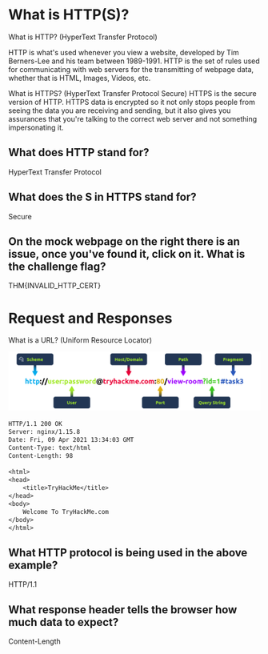 # What is HTTP(S)?

What is HTTP? (HyperText Transfer Protocol)

HTTP is what's used whenever you view a website, developed by Tim Berners-Lee and his team between 1989-1991. HTTP is the set of rules used for communicating with web servers for the transmitting of webpage data, whether that is HTML, Images, Videos, etc.

What is HTTPS? (HyperText Transfer Protocol Secure)
HTTPS is the secure version of HTTP. HTTPS data is encrypted so it not only stops people from seeing the data you are receiving and sending, but it also gives you assurances that you're talking to the correct web server and not something impersonating it.

## What does HTTP stand for?

HyperText Transfer Protocol

## What does the S in HTTPS stand for?

Secure

## On the mock webpage on the right there is an issue, once you've found it, click on it. What is the challenge flag?

THM{INVALID_HTTP_CERT}

# Request and Responses

What is a URL? (Uniform Resource Locator)

![request](request.png)

```shell
HTTP/1.1 200 OK
Server: nginx/1.15.8
Date: Fri, 09 Apr 2021 13:34:03 GMT
Content-Type: text/html
Content-Length: 98

<html>
<head>
    <title>TryHackMe</title>
</head>
<body>
    Welcome To TryHackMe.com
</body>
</html>
```

## What HTTP protocol is being used in the above example?

HTTP/1.1

## What response header tells the browser how much data to expect?

Content-Length